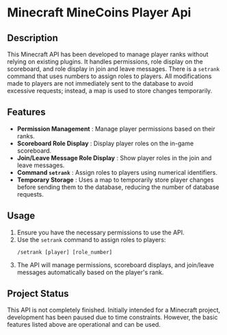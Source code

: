 # Minecraft MineCoins Player Api

## Description
This Minecraft API has been developed to manage player ranks without relying on existing plugins. It handles permissions, role display on the scoreboard, and role display in join and leave messages. There is a `setrank` command that uses numbers to assign roles to players. All modifications made to players are not immediately sent to the database to avoid excessive requests; instead, a map is used to store changes temporarily.

## Features

- **Permission Management** : Manage player permissions based on their ranks.
- **Scoreboard Role Display** : Display player roles on the in-game scoreboard.
- **Join/Leave Message Role Display** : Show player roles in the join and leave messages.
- **Command `setrank`** : Assign roles to players using numerical identifiers.
- **Temporary Storage** : Uses a map to temporarily store player changes before sending them to the database, reducing the number of database requests.

## Usage

1. Ensure you have the necessary permissions to use the API.
2. Use the `setrank` command to assign roles to players:
   ```
   /setrank [player] [role_number]
   ```
3. The API will manage permissions, scoreboard displays, and join/leave messages automatically based on the player's rank.

## Project Status

This API is not completely finished. Initially intended for a Minecraft project, development has been paused due to time constraints. However, the basic features listed above are operational and can be used.
